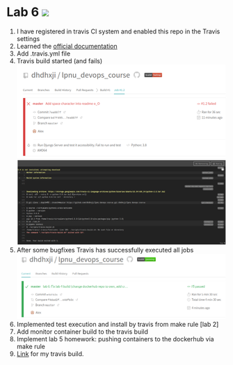 # Lab 6 ![](https://travis-ci.com/dhdhxji/lpnu_devops_course.svg?branch=master)
1. I have registered in travis CI system and enabled this repo in the Travis settings
1. Learned the [official documentation](https://docs.travis-ci.com/user/for-beginners/)
1. Add .travis.yml file
1. Travis build started (and fails) ![](screens/1.png) ![](screens/2.png)
1. After some bugfixes Travis has successfully executed all jobs ![](screens/3.png)
1. Implemented test execution and install by travis from make rule [lab 2]
1. Add monitor container build to the travis build
1. Implement lab 5 homework: pushing containers to the dockerhub via make rule  
1. [Link](https://travis-ci.com/github/dhdhxji/lpnu_devops_course) for my travis build.